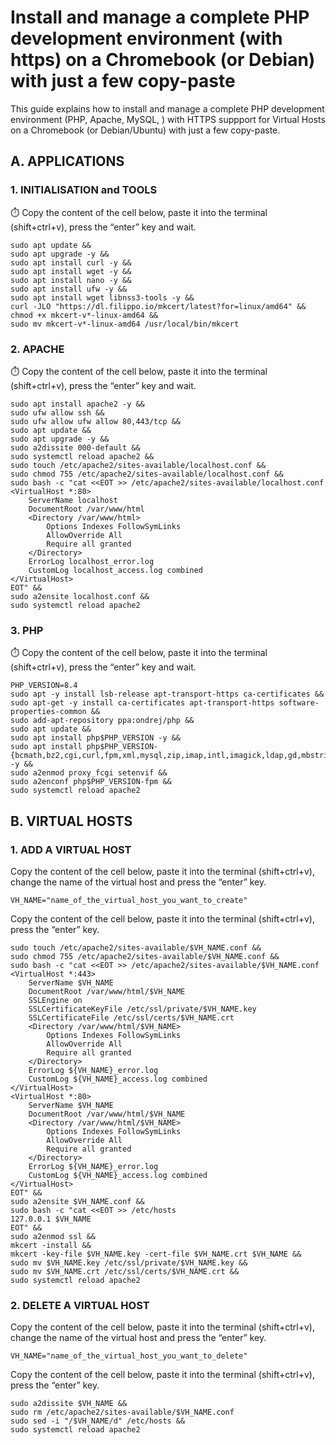# Install and manage a complete PHP development environment (with https) on a Chromebook (or Debian) with just a few copy-paste

This guide explains how to install and manage a complete PHP development environment (PHP, Apache, MySQL, ) with HTTPS suppport for Virtual Hosts on a Chromebook (or Debian/Ubuntu) with just a few copy-paste.

## A. APPLICATIONS
### 1. INITIALISATION and TOOLS
⏱️ Copy the content of the cell below, paste it into the terminal (shift+ctrl+v), press the “enter” key and wait.
```shell
sudo apt update &&
sudo apt upgrade -y &&
sudo apt install curl -y &&
sudo apt install wget -y &&
sudo apt install nano -y &&
sudo apt install ufw -y &&
sudo apt install wget libnss3-tools -y &&
curl -JLO "https://dl.filippo.io/mkcert/latest?for=linux/amd64" &&
chmod +x mkcert-v*-linux-amd64 &&
sudo mv mkcert-v*-linux-amd64 /usr/local/bin/mkcert 
```

### 2. APACHE
⏱️ Copy the content of the cell below, paste it into the terminal (shift+ctrl+v), press the “enter” key and wait.
```shell
sudo apt install apache2 -y &&
sudo ufw allow ssh &&
sudo ufw allow ufw allow 80,443/tcp &&
sudo apt update &&
sudo apt upgrade -y &&
sudo a2dissite 000-default &&
sudo systemctl reload apache2 &&
sudo touch /etc/apache2/sites-available/localhost.conf &&
sudo chmod 755 /etc/apache2/sites-available/localhost.conf &&
sudo bash -c "cat <<EOT >> /etc/apache2/sites-available/localhost.conf
<VirtualHost *:80>
    ServerName localhost
    DocumentRoot /var/www/html
    <Directory /var/www/html>
        Options Indexes FollowSymLinks
        AllowOverride All
        Require all granted
    </Directory>
    ErrorLog localhost_error.log 
    CustomLog localhost_access.log combined 
</VirtualHost>
EOT" &&
sudo a2ensite localhost.conf &&
sudo systemctl reload apache2
```

### 3. PHP
⏱️ Copy the content of the cell below, paste it into the terminal (shift+ctrl+v), press the “enter” key and wait.
```shell
PHP_VERSION=8.4
sudo apt -y install lsb-release apt-transport-https ca-certificates &&
sudo apt-get -y install ca-certificates apt-transport-https software-properties-common &&
sudo add-apt-repository ppa:ondrej/php &&
sudo apt update &&
sudo apt install php$PHP_VERSION -y &&
sudo apt install php$PHP_VERSION-{bcmath,bz2,cgi,curl,fpm,xml,mysql,zip,imap,intl,imagick,ldap,gd,mbstring,mysql,pgsql,soap,xmlrpc} -y &&
sudo a2enmod proxy_fcgi setenvif &&
sudo a2enconf php$PHP_VERSION-fpm &&
sudo systemctl reload apache2
```

## B. VIRTUAL HOSTS

### 1. ADD A VIRTUAL HOST
Copy the content of the cell below, paste it into the terminal (shift+ctrl+v), change the name of the virtual host  and press the “enter” key.
```shell
VH_NAME="name_of_the_virtual_host_you_want_to_create"
```
Copy the content of the cell below, paste it into the terminal (shift+ctrl+v), press the “enter” key.
```shell
sudo touch /etc/apache2/sites-available/$VH_NAME.conf &&
sudo chmod 755 /etc/apache2/sites-available/$VH_NAME.conf &&
sudo bash -c "cat <<EOT >> /etc/apache2/sites-available/$VH_NAME.conf
<VirtualHost *:443>
    ServerName $VH_NAME
    DocumentRoot /var/www/html/$VH_NAME
    SSLEngine on
    SSLCertificateKeyFile /etc/ssl/private/$VH_NAME.key
    SSLCertificateFile /etc/ssl/certs/$VH_NAME.crt
    <Directory /var/www/html/$VH_NAME>
        Options Indexes FollowSymLinks
        AllowOverride All
        Require all granted
    </Directory>
    ErrorLog ${VH_NAME}_error.log 
    CustomLog ${VH_NAME}_access.log combined  
</VirtualHost>
<VirtualHost *:80>
    ServerName $VH_NAME
    DocumentRoot /var/www/html/$VH_NAME
    <Directory /var/www/html/$VH_NAME>
        Options Indexes FollowSymLinks
        AllowOverride All
        Require all granted
    </Directory>
    ErrorLog ${VH_NAME}_error.log 
    CustomLog ${VH_NAME}_access.log combined  
</VirtualHost>
EOT" &&
sudo a2ensite $VH_NAME.conf &&
sudo bash -c "cat <<EOT >> /etc/hosts
127.0.0.1 $VH_NAME
EOT" &&
sudo a2enmod ssl &&
mkcert -install &&
mkcert -key-file $VH_NAME.key -cert-file $VH_NAME.crt $VH_NAME &&
sudo mv $VH_NAME.key /etc/ssl/private/$VH_NAME.key &&
sudo mv $VH_NAME.crt /etc/ssl/certs/$VH_NAME.crt &&
sudo systemctl reload apache2
```

### 2. DELETE A VIRTUAL HOST
Copy the content of the cell below, paste it into the terminal (shift+ctrl+v), change the name of the virtual host  and press the “enter” key.
```shell
VH_NAME="name_of_the_virtual_host_you_want_to_delete"
```
Copy the content of the cell below, paste it into the terminal (shift+ctrl+v), press the “enter” key.
```shell
sudo a2dissite $VH_NAME &&
sudo rm /etc/apache2/sites-available/$VH_NAME.conf
sudo sed -i "/$VH_NAME/d" /etc/hosts &&
sudo systemctl reload apache2
```

